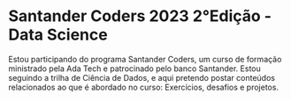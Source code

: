 # Santander Coders 2023 2°Edição - Data Science

Estou participando do programa Santander Coders, um curso de formação ministrado pela Ada Tech e patrocinado pelo banco Santander. Estou seguindo a trilha de Ciência de Dados, e aqui 
pretendo postar conteúdos relacionados ao que é abordado no curso: Exercícios, desafios e projetos. 
